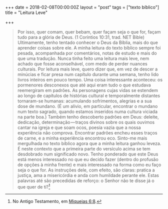 +++
date = 2018-02-08T00:00:00Z
layout = "post"
tags = ["texto bíblico"]
title = "Leitura Leve"

+++
>Por isso, quer comam, quer bebam, quer façam seja o que for, façam tudo para a glória de Deus. (1 Coríntios 10:31, trad. NET Bible)
Ultimamente, tenho tentado conhecer o Deus da Bíblia, mais do que aprender coisas sobre ele. A minha leitura do texto bíblico sempre foi pesada, acompanhada por comentários, notas de estudo e mais do que uma tradução. Nunca tinha feito uma leitura mais leve, nem achado que fosse aconselhável, com medo de perder nuances culturais. Por leitura mais leve, quero dizer que, em vez de descer a minúcias e ficar presa num capítulo durante uma semana, tenho lido livros inteiros em pouco tempo.
Uma coisa interessante aconteceu: os pormenores desconexos que até aqui eram tudo o que estudava reemergiram em padrões. As personagens cujas vidas se estendem ao longo de capítulos de histórias cultural e temporalmente distantes tornaram-se humanas: acumulando sofrimentos, alegrias e a sua dose de mundano. (É um alívio, em particular, encontrar o mundano num texto sagrado, quando estamos inseridos numa cultura viciada na parte boa.) Também tenho descoberto padrões em Deus: deleite, dedicação, determinação — traços divinos sobre os quais ouvimos cantar na igreja e que soam ocos, poesia vazia que a nossa experiência não comprova. Encontrar padrões encheu esses traços de carne, e a minha experiência encontrou eco. Sinto-me mais mergulhada no texto bíblico agora que a minha leitura ganhou leveza.
É neste contexto que a primeira parte do versículo acima se tem desdobrado num significado novo. Tenho ponderado que este Deus está menos interessado no que eu decido fazer (dentro do profusão de opções à minha frente) e mais interessado na forma como eu faço seja o que for.
As instruções dele, com efeito, são claras: pratica a justiça, ama a misericórdia e anda com humildade perante ele. Estas palavras até são precedidas de reforço: o Senhor não te disse já o que quer de ti?[^1]

[^1]: No Antigo Testamento, em [Miqueias 6:8](https://www.bible.com/pt/bible/432/mic.6.8).